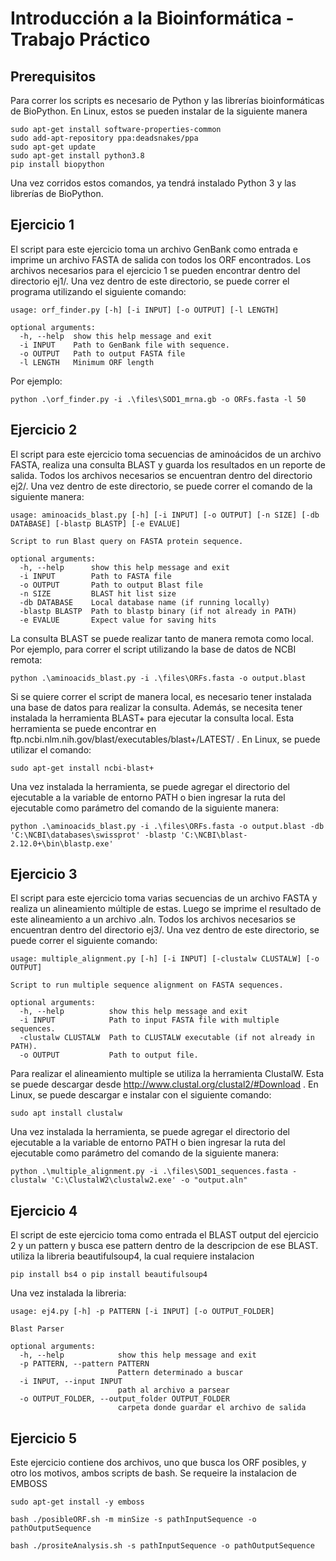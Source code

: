 # Introducción a la Bioinformática - Trabajo Práctico

## Prerequisitos

Para correr los scripts es necesario de Python y las librerías bioinformáticas de BioPython. En Linux, estos se pueden instalar de la siguiente manera

```
sudo apt-get install software-properties-common
sudo add-apt-repository ppa:deadsnakes/ppa
sudo apt-get update
sudo apt-get install python3.8
pip install biopython
```

Una vez corridos estos comandos, ya tendrá instalado Python 3 y las librerías de BioPython.

## Ejercicio 1

El script para este ejercicio toma un archivo GenBank como entrada e imprime un archivo FASTA de salida con todos los ORF encontrados. Los archivos necesarios para el ejercicio 1 se pueden encontrar dentro del directorio ej1/. Una vez dentro de este directorio, se puede correr el programa utilizando el siguiente comando:

```
usage: orf_finder.py [-h] [-i INPUT] [-o OUTPUT] [-l LENGTH]

optional arguments:
  -h, --help  show this help message and exit
  -i INPUT    Path to GenBank file with sequence.
  -o OUTPUT   Path to output FASTA file
  -l LENGTH   Minimum ORF length
```

Por ejemplo:

```
python .\orf_finder.py -i .\files\SOD1_mrna.gb -o ORFs.fasta -l 50
```

## Ejercicio 2

El script para este ejercicio toma secuencias de aminoácidos de un archivo FASTA, realiza una consulta BLAST y guarda los resultados en un reporte de salida. Todos los archivos necesarios se encuentran dentro del directorio ej2/. Una vez dentro de este directorio, se puede correr el comando de la siguiente manera:

```
usage: aminoacids_blast.py [-h] [-i INPUT] [-o OUTPUT] [-n SIZE] [-db DATABASE] [-blastp BLASTP] [-e EVALUE]

Script to run Blast query on FASTA protein sequence.

optional arguments:
  -h, --help      show this help message and exit
  -i INPUT        Path to FASTA file
  -o OUTPUT       Path to output Blast file
  -n SIZE         BLAST hit list size
  -db DATABASE    Local database name (if running locally)
  -blastp BLASTP  Path to blastp binary (if not already in PATH)
  -e EVALUE       Expect value for saving hits
```

La consulta BLAST se puede realizar tanto de manera remota como local.
Por ejemplo, para correr el script utilizando la base de datos de NCBI remota:

```
python .\aminoacids_blast.py -i .\files\ORFs.fasta -o output.blast
```

Si se quiere correr el script de manera local, es necesario tener instalada una base de datos para realizar la consulta. Además, se necesita tener instalada la herramienta BLAST+ para ejecutar la consulta local. Esta herramienta se puede encontrar en ftp.ncbi.nlm.nih.gov/blast/executables/blast+/LATEST/ . En Linux, se puede utilizar el comando:

```
sudo apt-get install ncbi-blast+
```

Una vez instalada la herramienta, se puede agregar el directorio del ejecutable a la variable de entorno PATH o bien ingresar la ruta del ejecutable como parámetro del comando de la siguiente manera:

```
python .\aminoacids_blast.py -i .\files\ORFs.fasta -o output.blast -db 'C:\NCBI\databases\swissprot' -blastp 'C:\NCBI\blast-2.12.0+\bin\blastp.exe'
```

## Ejercicio 3

El script para este ejercicio toma varias secuencias de un archivo FASTA y realiza un alineamiento múltiple de estas. Luego se imprime el resultado de este alineamiento a un archivo .aln. Todos los archivos necesarios se encuentran dentro del directorio ej3/. Una vez dentro de este directorio, se puede correr el siguiente comando:

```
usage: multiple_alignment.py [-h] [-i INPUT] [-clustalw CLUSTALW] [-o OUTPUT]

Script to run multiple sequence alignment on FASTA sequences.

optional arguments:
  -h, --help          show this help message and exit
  -i INPUT            Path to input FASTA file with multiple sequences.
  -clustalw CLUSTALW  Path to CLUSTALW executable (if not already in PATH).
  -o OUTPUT           Path to output file.
```

Para realizar el alineamiento multiple se utiliza la herramienta ClustalW. Esta se puede descargar desde http://www.clustal.org/clustal2/#Download . En Linux, se puede descargar e instalar con el siguiente comando:

```
sudo apt install clustalw
```

Una vez instalada la herramienta, se puede agregar el directorio del ejecutable a la variable de entorno PATH o bien ingresar la ruta del ejecutable como parámetro del comando de la siguiente manera:

```
python .\multiple_alignment.py -i .\files\SOD1_sequences.fasta -clustalw 'C:\ClustalW2\clustalw2.exe' -o "output.aln"
```

## Ejercicio 4

El script de este ejercicio toma como entrada el BLAST output del ejercicio 2 y un pattern y busca ese pattern dentro de la descripcion de ese BLAST. utiliza la libreria beautifulsoup4, la cual requiere instalacion

```
pip install bs4 o pip install beautifulsoup4
```

Una vez instalada la libreria:

```
usage: ej4.py [-h] -p PATTERN [-i INPUT] [-o OUTPUT_FOLDER]

Blast Parser

optional arguments:
  -h, --help            show this help message and exit
  -p PATTERN, --pattern PATTERN
                        Pattern determinado a buscar
  -i INPUT, --input INPUT
                        path al archivo a parsear
  -o OUTPUT_FOLDER, --output_folder OUTPUT_FOLDER
                        carpeta donde guardar el archivo de salida
```

## Ejercicio 5

Este ejercicio contiene dos archivos, uno que busca los ORF posibles, y otro los motivos, ambos scripts de bash.
Se requeire la instalacion de EMBOSS

```
sudo apt-get install -y emboss
```

```
bash ./posibleORF.sh -m minSize -s pathInputSequence -o pathOutputSequence
```

```
bash ./prositeAnalysis.sh -s pathInputSequence -o pathOutputSequence
```

